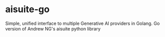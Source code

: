 # aisuite-go
Simple, unified interface to multiple Generative AI providers in Golang. Go version of Andrew NG's aisuite python library
